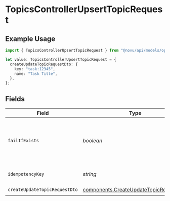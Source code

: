 # TopicsControllerUpsertTopicRequest

## Example Usage

```typescript
import { TopicsControllerUpsertTopicRequest } from "@novu/api/models/operations";

let value: TopicsControllerUpsertTopicRequest = {
  createUpdateTopicRequestDto: {
    key: "task:12345",
    name: "Task Title",
  },
};
```

## Fields

| Field                                                                                            | Type                                                                                             | Required                                                                                         | Description                                                                                      |
| ------------------------------------------------------------------------------------------------ | ------------------------------------------------------------------------------------------------ | ------------------------------------------------------------------------------------------------ | ------------------------------------------------------------------------------------------------ |
| `failIfExists`                                                                                   | *boolean*                                                                                        | :heavy_minus_sign:                                                                               | If true, the request will fail if a topic with the same key already exists                       |
| `idempotencyKey`                                                                                 | *string*                                                                                         | :heavy_minus_sign:                                                                               | A header for idempotency purposes                                                                |
| `createUpdateTopicRequestDto`                                                                    | [components.CreateUpdateTopicRequestDto](../../models/components/createupdatetopicrequestdto.md) | :heavy_check_mark:                                                                               | N/A                                                                                              |